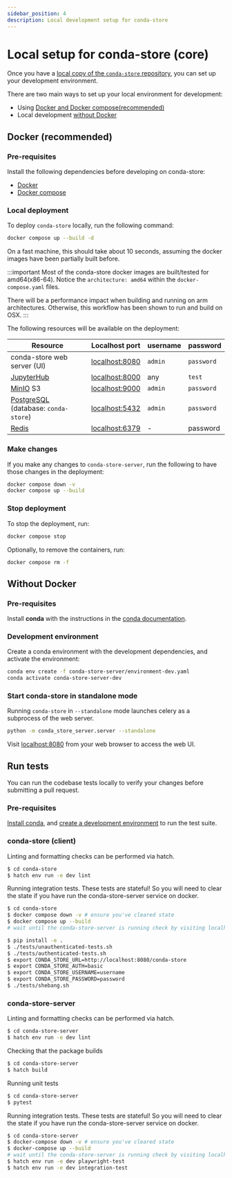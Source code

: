 ```yaml
---
sidebar_position: 4
description: Local development setup for conda-store
---
```


# Local setup for conda-store (core)

Once you have a [local copy of the `conda-store` repository](community/contribute/contribute-code#setup-for-local-development), you can set up your development environment.

There are two main ways to set up your local environment for development:

- Using [Docker and Docker compose(recommended)](#docker-recommended)
- Local development [without Docker](#without-docker)

## Docker (recommended)

### Pre-requisites

Install the following dependencies before developing on conda-store:

- [Docker](https://docs.docker.com/engine/install/)
- [Docker compose](https://docs.docker.com/compose/install/)

### Local deployment

To deploy `conda-store` locally, run the following command:

```bash
docker compose up --build -d
```

On a fast machine, this should take about 10 seconds, assuming the docker images have been partially built before.

:::important
Most of the conda-store docker images are built/tested for amd64(x86-64). Notice the `architecture: amd64` within the `docker-compose.yaml` files.

There will be a performance impact when building and running on
arm architectures. Otherwise, this workflow has been shown to run and build on OSX.
:::

The following resources will be available on the deployment:

| Resource | Localhost port | username | password |
|----------|----------------|----------|----------|
| conda-store web server (UI) | [localhost:8080](http://localhost:8080)| `admin` | `password`|
| [JupyterHub](https://jupyter.org/hub) | [localhost:8000](http://localhost:8000) | any | `test` |
| [MinIO](https://min.io/) S3 |  [localhost:9000](http://localhost:9000) | `admin` | `password` |
| [PostgreSQL](https://www.postgresql.org/) (database: `conda-store`)| [localhost:5432](http://localhost:5432) | `admin` | `password` |
| [Redis](https://www.redis.com/) |  [localhost:6379](http://localhost:6379) | - | password |

### Make changes

If you make any changes to `conda-store-server`,
run the following to have those changes in the deployment:

```bash
docker compose down -v
docker compose up --build
```

### Stop deployment

To stop the deployment, run:

```bash
docker compose stop
```

Optionally, to remove the containers, run:

```bash
docker compose rm -f
```

## Without Docker

### Pre-requisites

Install **conda** with the instructions in the [conda documentation][conda-install].

### Development environment

Create a conda environment with the development dependencies, and activate the environment:

```bash
conda env create -f conda-store-server/environment-dev.yaml
conda activate conda-store-server-dev
```

### Start conda-store in standalone mode

Running `conda-store` in `--standalone` mode launches celery as a
subprocess of the web server.

```bash
python -m conda_store_server.server --standalone
```

Visit [localhost:8080](http://localhost:8080/) from your web browser to access the web UI.

## Run tests

You can run the codebase tests locally to verify your changes before submitting a pull request.

### Pre-requisites

[Install conda][conda-install], and [create a development environment](#development-environment) to run the test suite.

### conda-store (client)

Linting and formatting checks can be performed via hatch.

```bash
$ cd conda-store
$ hatch env run -e dev lint
```

Running integration tests. These tests are stateful! So you will need
to clear the state if you have run the conda-store-server service on
docker.

```bash
$ cd conda-store
$ docker compose down -v # ensure you've cleared state
$ docker compose up --build
# wait until the conda-store-server is running check by visiting localhost:8080

$ pip install -e .
$ ./tests/unauthenticated-tests.sh
$ ./tests/authenticated-tests.sh
$ export CONDA_STORE_URL=http://localhost:8080/conda-store
$ export CONDA_STORE_AUTH=basic
$ export CONDA_STORE_USERNAME=username
$ export CONDA_STORE_PASSWORD=password
$ ./tests/shebang.sh
```

### conda-store-server

Linting and formatting checks can be performed via hatch.

```bash
$ cd conda-store-server
$ hatch env run -e dev lint
```

Checking that the package builds

```bash
$ cd conda-store-server
$ hatch build
```

Running unit tests

```bash
$ cd conda-store-server
$ pytest
```

Running integration tests. These tests are stateful! So you will need
to clear the state if you have run the conda-store-server service on
docker.

```bash
$ cd conda-store-server
$ docker-compose down -v # ensure you've cleared state
$ docker-compose up --build
# wait until the conda-store-server is running check by visiting localhost:8080
$ hatch env run -e dev playwright-test
$ hatch env run -e dev integration-test
```

<!-- External links -->

[conda-install]: https://docs.conda.io/projects/conda/en/latest/user-guide/install/index.html
